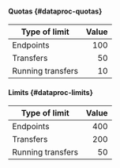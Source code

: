 #### Quotas {#dataproc-quotas}

| Type of limit | Value |
|----------------------------------|---------:|
| Endpoints | 100 |
| Transfers | 50 |
| Running transfers | 10 |

#### Limits {#dataproc-limits}

| Type of limit | Value |
|----------------------------------|---------:|
| Endpoints | 400 |
| Transfers | 200 |
| Running transfers | 50 |

